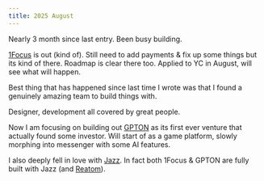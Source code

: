 ```yaml
---
title: 2025 August
---
```


Nearly 3 month since last entry. Been busy building.

[1Focus](https://1focus.ai) is out (kind of). Still need to add payments & fix up some things but its kind of there. Roadmap is clear there too. Applied to YC in August, will see what will happen.

Best thing that has happened since last time I wrote was that I found a genuinely amazing team to build things with.

Designer, development all covered by great people.

Now I am focusing on building out [GPTON](https://gpton.co) as its first ever venture that actually found some investor. Will start of as a game platform, slowly morphing into messenger with some AI features.

I also deeply fell in love with [Jazz](https://jazz.tools). In fact both 1Focus & GPTON are fully built with Jazz (and [Reatom](https://v1000.reatom.dev)).
